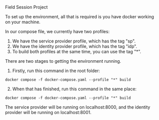 Field Session Project

To set up the environment, all that is required is you have docker working on your machine.

In our compose file, we currently have two profiles:
1. We have the service provider profile, which has the tag "sp".
2. We have the identity provider profile, which has the tag "idp".
3. To build both profiles at the same time, you can use the tag "*".

There are two stages to getting the environment running. 
1. Firstly, run this command in the root folder:
```shell
docker compose -f docker-compose.yaml --profile "*" build
```
2. When that has finished, run this command in the same place:
```shell
docker compose -f docker-compose.yaml --profile "*" build
```

The service provider will be running on localhost:8000, and the identity provider will be running on localhost:8001.